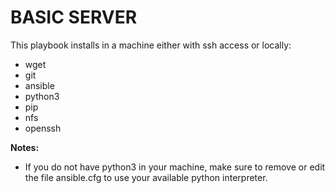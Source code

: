 # BASIC SERVER
This playbook installs in a machine either with ssh access or locally:
 - wget
 - git
 - ansible
 - python3
 - pip
 - nfs
 - openssh

**Notes:**
 - If you do not have python3 in your machine, make sure to remove or edit the file ansible.cfg to use your available python interpreter.
